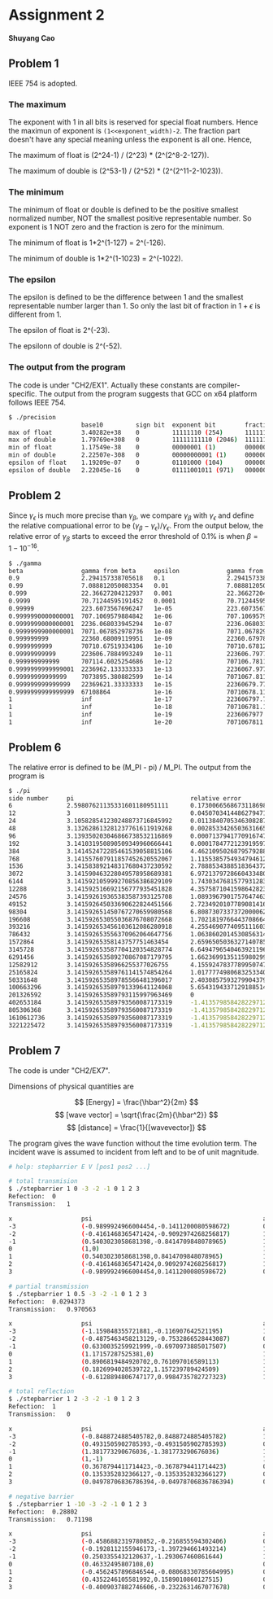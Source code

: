 # Assignment 2

#### Shuyang Cao

## Problem 1

IEEE 754 is adopted.

### The maximum

The exponent with 1 in all bits is reserved for special float numbers. Hence the maximun of exponent is `(1<<exponent_width)-2`. The fraction part doesn't have any special meaning unless the exponent is all one. Hence,

The maximum of float is (2^24-1) / (2^23) * (2^(2^8-2-127)).

The maximum of double is (2^53-1) / (2^52) * (2^(2^11-2-1023)). 

### The minimum

The minimum of float or double is defined to be the positive smallest normalized number, NOT the smallest positive representable number. So exponent is 1 NOT zero and the fraction is zero for the minimum.

The minimum of float is 1*2^(1-127) = 2^(-126).

The minimum of double is 1*2^(1-1023) = 2^(-1022).

### The epsilon

The epsilon is defined to be the difference between 1 and the smallest representable number larger than 1. So only the last bit of fraction in $1+\epsilon$ is different from 1.

The epsilon of float is 2^(-23).

The epsilonn of double is 2^(-52).

### The output from the program

The code is under "CH2/EX1". Actually these constants are compiler-specific. The output from the program suggests that GCC on x64 platform follows IEEE 754.

```bash
$ ./precision 
                    base10         sign bit  exponent bit        fraction bit                                           
max of float        3.40282e+38    0         11111110 (254)      11111111111111111111111                                
max of double       1.79769e+308   0         11111111110 (2046)  1111111111111111111111111111111111111111111111111111   
min of float        1.17549e-38    0         00000001 (1)        00000000000000000000000                                
min of double       2.22507e-308   0         00000000001 (1)     0000000000000000000000000000000000000000000000000000   
epsilon of float    1.19209e-07    0         01101000 (104)      00000000000000000000000                                
epsilon of double   2.22045e-16    0         01111001011 (971)   0000000000000000000000000000000000000000000000000000   
```

## Problem 2

Since $\gamma_\epsilon$ is much more precise than $\gamma_\beta$, we compare $\gamma_\beta$ with $\gamma_\epsilon$ and define the relative compuational error to be $(\gamma_\beta - \gamma_\epsilon)/\gamma_\epsilon$. From the output below, the relative error of $\gamma_\beta$ starts to exceed the error threshold of 0.1% is when $\beta = 1 - 10^{-16}$.

```bash
$ ./gamma
beta                gamma from beta     epsilon             gamma from epsilon  relative error      
0.9                 2.294157338705618   0.1                 2.294157338705618   0                   
0.99                7.088812050083354   0.01                7.088812050083359   -6.264649234773272e-16
0.999               22.36627204212937   0.001               22.36627204212922   6.830225792687734e-15
0.9999              70.71244595191452   0.0001              70.71244595190174   1.806691625072123e-13
0.99999             223.6073567696247   1e-05               223.6073567690697   2.48236906511553e-12
0.9999990000000001  707.1069579884842   1e-06               707.106957963309    3.560303589445676e-11
0.9999999000000001  2236.068033945294   1e-07               2236.068033401491   2.431959986119411e-10
0.9999999900000001  7071.067852978736   1e-08               7071.067829543143   3.314293337057601e-09
0.999999999         22360.68009119951   1e-09               22360.67978058807   1.389096612914218e-08
0.9999999999        70710.67519334106   1e-10               70710.67812042251   -4.139518292731546e-08
0.99999999999       223606.7884993249   1e-11               223606.797750538    -4.137268277047632e-08
0.999999999999      707114.6025254686   1e-12               707106.7811867243   1.106104332803255e-05
0.9999999999999001  2236962.133333333   1e-13               2236067.977499845   0.0003998786452313597
0.99999999999999    7073895.380882599   1e-14               7071067.811865492   0.0003998786452539518
0.999999999999999   22369621.33333333   1e-15               22360679.7749979    0.000399878645256068
0.9999999999999999  67108864            1e-16               70710678.11865474   -0.05093734375748434
1                   inf                 1e-17               223606797.749979    inf                 
1                   inf                 1e-18               707106781.1865475   inf                 
1                   inf                 1e-19               2236067977.49979    inf                 
1                   inf                 1e-20               7071067811.865476   inf 
```

## Problem 6

The relative error is defined to be (M_PI - pi) / M_PI. The output from the program is

```bash
$ ./pi 
side number     pi                                relative error                    
6               2.59807621135331601180951111      0.1730066568673118698740154286    
12              3                                 0.04507034144862794716734910594   
24              3.105828541230248873716845992     0.0113840705346308287970735762    
48              3.132628613281237761611919268     0.002853342650363166563970418466  
96              3.139350203046866738532116869     0.0007137941770916747833905513509 
192             3.141031950890509349960666441     0.0001784772123919597789677704558 
384             3.141452472285461539058815106     4.462109502687957928801845697e-05 
768             3.141557607911857452620552067     1.115538575493479461200538316e-05 
1536            3.141583892148317680437230592     2.788853438851836437204932337e-06 
3072            3.141590463228049578958689381     6.972137972866043348024278452e-07 
6144            3.141592105999270856386829109     1.743034768157793128383011884e-07 
12288           3.141592516692156777935451828     4.357587104159864282342659787e-08 
24576           3.141592619365383587393125708     1.089396790175764746345211882e-08 
49152           3.141592645033690622824451566     2.723492010778908141671590768e-09 
98304           3.141592651450767270659980568     6.808730733737200006253260931e-10 
196608          3.141592653055036876708072668     1.702181976644370866476914067e-10 
393216          3.141592653456103612086280918     4.255469077409511160390015597e-11 
786432          3.141592653556370962064647756     1.063860201453085631439925295e-11 
1572864         3.14159265358143757751463454      2.659650503632714078599813238e-12 
3145728         3.141592653587704120354828774     6.649479654046392119636504603e-13 
6291456         3.141592653589270867087179795     1.662369913511598029909126151e-13 
12582912        3.14159265358966255377026755      4.155924783778995074772815377e-14 
25165824        3.141592653589761141574854264     1.017777498068325334093680156e-14 
50331648        3.141592653589785566481396017     2.403085759327990437904042471e-15 
100663296       3.141592653589791339641124068     5.654319433712918851434711377e-16 
201326592       3.141592653589793115997963469     0                                 
402653184       3.141592653589793560087173319     -1.413579858428229712858677844e-16
805306368       3.141592653589793560087173319     -1.413579858428229712858677844e-16
1610612736      3.141592653589793560087173319     -1.413579858428229712858677844e-16
3221225472      3.141592653589793560087173319     -1.413579858428229712858677844e-16
```

## Problem 7

The code is under "CH2/EX7".

Dimensions of physical quantities are

$$
[Energy] = \frac{\hbar^2}{2m}
$$
$$
[wave vector] = \sqrt{\frac{2m}{\hbar^2}}
$$
$$
[distance] = \frac{1}{[wavevector]}
$$

The program gives the wave function without the time evolution term. The incident wave is assumed to incident from left and to be of unit magnitude.

```bash
# help: stepbarrier E V [pos1 pos2 ...]

# total transmision
$ ./stepbarrier 1 0 -3 -2 -1 0 1 2 3
Refection:	0
Transmission:	1

x                   psi                                               amplitude           
-3                  (-0.9899924966004454,-0.1411200080598672)         0.9999999999999999  
-2                  (-0.4161468365471424,-0.9092974268256817)         1                   
-1                  (0.5403023058681398,-0.8414709848078965)          1                   
0                   (1,0)                                             1                   
1                   (0.5403023058681398,0.8414709848078965)           1                   
2                   (-0.4161468365471424,0.9092974268256817)          1                   
3                   (-0.9899924966004454,0.1411200080598672)          0.9999999999999999 

# partial transmission
$ ./stepbarrier 1 0.5 -3 -2 -1 0 1 2 3
Refection:	0.0294373
Transmission:	0.970563

x                   psi                                               amplitude           
-3                  (-1.159848355721881,-0.116907642521195)           1.165725355798104   
-2                  (-0.4875463458213129,-0.7532866528443087)         0.8972971752307578  
-1                  (0.6330035259921999,-0.6970973885017507)          0.9416146945404572  
0                   (1.17157287525381,0)                              1.17157287525381    
1                   (0.8906819484920702,0.761097016589113)            1.17157287525381    
2                   (0.1826994028539722,1.157239789424509)            1.17157287525381    
3                   (-0.6128894806747177,0.9984735782727323)          1.17157287525381

# total reflection
$ ./stepbarrier 1 2 -3 -2 -1 0 1 2 3
Refection:	1
Transmission:	0

x                   psi                                               amplitude           
-3                  (-0.8488724885405782,0.8488724885405782)          1.200486986019485   
-2                  (0.4931505902785393,-0.4931505902785393)          0.6974202530642076  
-1                  (1.381773290676036,-1.381773290676036)            1.954122527798952   
0                   (1,-1)                                            1.414213562373095   
1                   (0.3678794411714423,-0.3678794411714423)          0.5202600950228889  
2                   (0.1353352832366127,-0.1353352832366127)          0.1913929930208219  
3                   (0.04978706836786394,-0.04978706836786394)        0.0704095473166297

# negative barrier
$ ./stepbarrier 1 -10 -3 -2 -1 0 1 2 3
Refection:	0.28802
Transmission:	0.71198

x                   psi                                               amplitude           
-3                  (-0.4586882319780852,-0.216855594302406)          0.5073669706784542  
-2                  (-0.1928112155946173,-1.397294661493214)          1.410534840369605   
-1                  (0.2503355432120637,-1.293067460861644)           1.317076817248887   
0                   (0.46332495807108,0)                              0.46332495807108    
1                   (-0.4562457896846544,-0.08068330785604995)        0.46332495807108    
2                   (0.4352246105581992,0.1589010860127515)           0.46332495807108    
3                   (-0.4009037882746606,-0.2322631467077678)         0.4633249580710799 
```